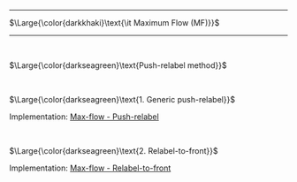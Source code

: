 _____________________________________
$\Large{\color{darkkhaki}\text{\it Maximum Flow (MF)}}$  
_____________________________________

<br />

$\Large{\color{darkseagreen}\text{Push-relabel method}}$

<br />

$\Large{\color{darkseagreen}\text{1. Generic push-relabel}}$

Implementation: [Max-flow - Push-relabel](https://github.com/pl3onasm/AADS/blob/main/algorithms/graphs/MF-push-relabel/prm-1.c)

<br />

$\Large{\color{darkseagreen}\text{2. Relabel-to-front}}$

Implementation: [Max-flow - Relabel-to-front](https://github.com/pl3onasm/AADS/blob/main/algorithms/graphs/MF-push-relabel/prm-2.c)
